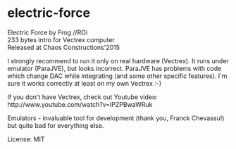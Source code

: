 # electric-force

Electric Force by Frog //ROi<br>
233 bytes intro for Vectrex computer<br>
Released at Chaos Constructions'2015

<p>I strongly recommend to run it only on real hardware (Vectrex). It runs under emulator (ParaJVE), but looks incorrect. ParaJVE has problems with code which change DAC while integrating 
(and some other specific features). I'm sure it works correctly at least on my own Vectrex :-)

<p>If you don't have Vectrex, check out Youtube video: http://www.youtube.com/watch?v=lPZPBwaWRuk

<p>Emulators - invaluable tool for development (thank you, Franck Chevassu!) but quite bad for everything else.

<p>License: MIT

